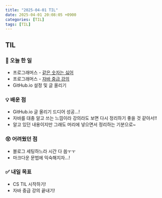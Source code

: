 ```yaml
---
title: "2025-04-01 TIL"
date: 2025-04-01 20:08:05 +0900
categories: [TIL]
tags: [TIL]
---
```

## TIL
### 📌 오늘 한 일
- 프로그래머스 - [같은 숫자는 싫어](https://school.programmers.co.kr/learn/courses/30/lessons/12906)
- 프로그래머스 - [자바 중급 강의](https://school.programmers.co.kr/learn/courses/9/9-%EC%9E%90%EB%B0%94-%EC%A4%91%EA%B8%89)
- GitHub.io 설정 및 글 올리기


### 💡 배운 점
- GitHub.io 글 올리기 드디어 성공...!
- 자바를 대충 알고 쓰는 느낌이라 강의라도 보면 다시 정리하기 좋을 것 같아서!!
- 알고 있던 내용이지만 그래도 머리에 넣으면서 정리하는 기분으로~


### 😵 어려웠던 점
- 블로그 세팅하느라 시간 다 씀ㅜㅜ
- 마크다운 문법에 익숙해지자...!


### ✅ 내일 목표
- CS TIL 시작하기!
- 자바 중급 강의 끝내기!
